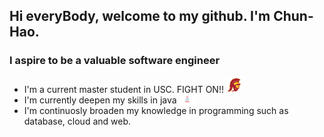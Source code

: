 ## Hi everyBody, welcome to my github. I'm Chun-Hao.

### I aspire to be a valuable software engineer

* I'm a current master student in USC. FIGHT ON!! <img alt="trojan" src="https://github.com/ja841014/ja841014/blob/master/trojan.png" width="25">
* I'm currently deepen my skills in java <img alt="java" src="https://github.com/ja841014/ja841014/blob/master/java.png" width="25">
* I'm continuosly broaden my knowledge in programming such as database, cloud and web.



[trojan]: <img alt="trojan" src="https://github.com/ja841014/ja841014/blob/master/trojan.png" width="25">